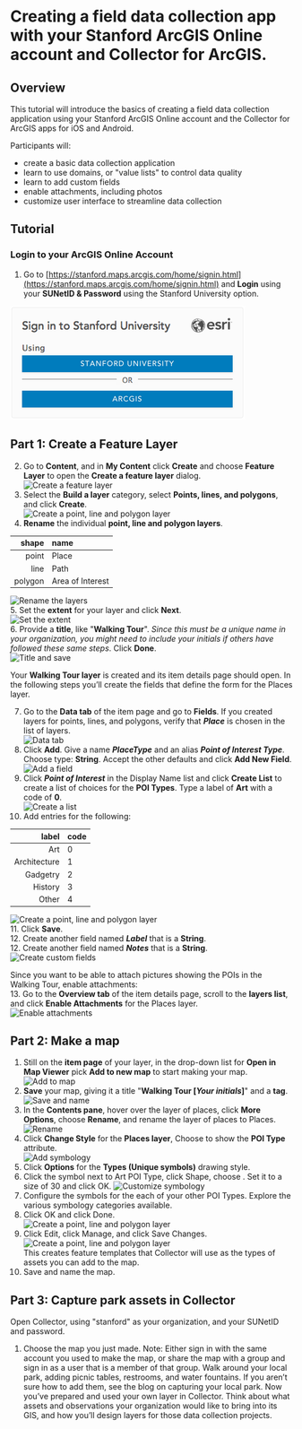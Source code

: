 # Creating a field data collection app with your Stanford ArcGIS Online account and Collector for ArcGIS.

## Overview  

This tutorial will introduce the basics of creating a field data collection application using your Stanford ArcGIS Online account and the Collector for ArcGIS apps for iOS and Android. 

Participants will:  
 
* create a basic data collection application
* learn to use domains, or "value lists" to control data quality
* learn to add custom fields
* enable attachments, including photos
* customize user interface to streamline data collection

## Tutorial
### Login to your ArcGIS Online Account  
1. Go to [https://stanford.maps.arcgis.com/home/signin.html](https://stanford.maps.arcgis.com/home/signin.html) and **Login** using your **SUNetID & Password** using the Stanford University option.  

  ![Stanford SSO](./images/stanford_sso.png)


  ## Part 1: Create a Feature Layer  

2. Go to **Content**, and in **My Content** click **Create** and choose **Feature Layer** to open the **Create a feature layer** dialog.  
  ![Create a feature layer](./images/??.gif)
3. Select the **Build a layer** category, select **Points, lines, and polygons**, and click **Create**.  
  ![Create a point, line and polygon layer](./images/??.gif)
4. **Rename** the individual **point, line and polygon layers**.  

  shape|name
  ----:|:----
  point|Place
  line|Path
  polygon|Area of Interest  
  
  ![Rename the layers](./images/??.gif)  
5. Set the **extent** for your layer and click **Next**.  
  ![Set the extent](./images/??.gif)  
6. Provide a **title**, like "**Walking Tour**".  *Since this must be a unique name in your organization, you might need to include your initials if others have followed these same steps*. Click **Done**.  
  ![Title and save](./images/??.gif)  


  Your **Walking Tour layer** is created and its item details page should open. In the following steps you’ll create the fields that define the form for the Places layer.

7. Go to the **Data tab** of the item page and go to **Fields**. If you created layers for points, lines, and polygons, verify that ***Place*** is chosen in the list of layers.  
  ![Data tab](./images/??.gif)  
8. Click **Add**. Give a name ***PlaceType*** and an alias ***Point of Interest Type***. Choose type: **String**. Accept the other defaults and click **Add New Field**.  
  ![Add a field](./images/??.gif)  
9. Click ***Point of Interest*** in the Display Name list and click **Create List** to create a list of choices for the **POI Types**.
Type a label of **Art** with a code of **0**.  
  ![Create a list](./images/??.gif)  
10. Add entries for the following:  
 
  label|code
----:|:---
Art| 0
Architecture| 1
Gadgetry| 2
History| 3
Other| 4  

  ![Create a point, line and polygon layer](./images/??.gif)   
11. Click **Save**.   
12. Create another field named ***Label*** that is a **String**.   
12. Create another field named ***Notes*** that is a **String**.   
  ![Create custom fields](./images/??.gif)   

  Since you want to be able to attach pictures showing the POIs in the Walking Tour, enable attachments:  
13. Go to the **Overview tab** of the item details page, scroll to the **layers list**, and click **Enable Attachments** for the Places layer.  
  ![Enable attachments](./images/??.gif)  

  ## Part 2: Make a map  

1. Still on the **item page** of your layer, in the drop-down list for **Open in Map Viewer** pick **Add to new map** to start making your map.   
  ![Add to map](./images/??.gif)  
2. **Save** your map, giving it a title "**Walking Tour [***Your initials***]**" and a **tag**.  
  ![Save and name](./images/??.gif)  
3. In the **Contents pane**, hover over the layer of places, click **More Options**, choose **Rename**, and rename the layer of places to Places.  
  ![Rename](./images/??.gif)  
4. Click **Change Style** for the **Places layer**, Choose to show the **POI Type** attribute.  
  ![Add symbology](./images/??.gif)  
5. Click **Options** for the **Types (Unique symbols)** drawing style.
6. Click the symbol next to Art POI Type, click Shape, choose . Set it to a size of 30 and click OK.
  ![Customize symbology](./images/??.gif)  
7. Configure the symbols for the each of your other POI Types. Explore the various symbology categories available.  
8. Click OK and click Done.  
  ![Create a point, line and polygon layer](./images/??.gif)  
8. Click Edit, click Manage, and click Save Changes.  
  ![Create a point, line and polygon layer](./images/??.gif)  
  This creates feature templates that Collector will use as the types of assets you can add to the map.
9. Save and name the map.  


  ## Part 3: Capture park assets in Collector
  Open Collector, using "stanford" as your organization, and your SUNetID and password. 

1. Choose the map you just made.
Note: Either sign in with the same account you used to make the map, or share the map with a group and sign in as a user that is a member of that group.
Walk around your local park, adding picnic tables, restrooms, and water fountains. If you aren’t sure how to add them, see the blog on capturing your local park.
Now you’ve prepared and used your own layer in Collector. Think about what assets and observations your organization would like to bring into its GIS, and how you’ll design layers for those data collection projects.

